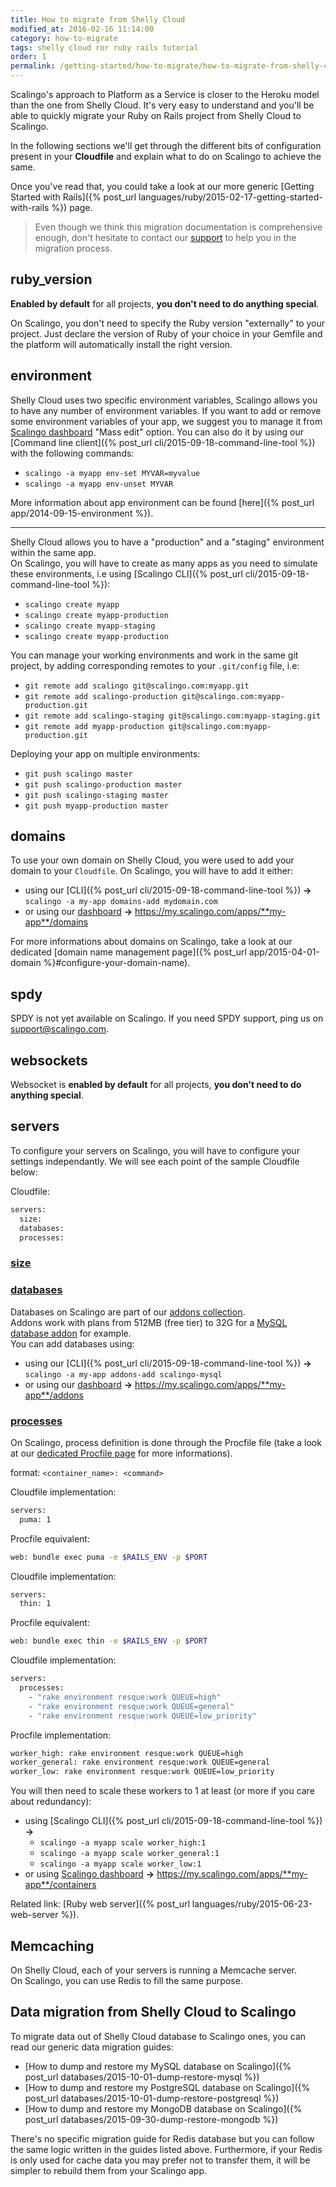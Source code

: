 ```yaml
---
title: How to migrate from Shelly Cloud
modified_at: 2016-02-16 11:14:00
category: how-to-migrate
tags: shelly cloud ror ruby rails tutorial
order: 1
permalink: /getting-started/how-to-migrate/how-to-migrate-from-shelly-cloud/
---
```


Scalingo's approach to Platform as a Service is closer to the Heroku model than the one from Shelly Cloud. It's very easy to understand and you'll be able to quickly migrate your Ruby on Rails project from Shelly Cloud to Scalingo.

In the following sections we'll get through the different bits of configuration present in your **Cloudfile** and explain what to do on Scalingo to achieve the same.

Once you've read that, you could take a look at our more generic [Getting Started with Rails]({% post_url languages/ruby/2015-02-17-getting-started-with-rails %}) page.

<blockquote class="bg-info">
  Even though we think this migration documentation is comprehensive enough, don't hesitate to contact our <a href="mailto:support@scalingo.com">support</a> to help you in the migration process.
</blockquote>

## ruby_version

**Enabled by default** for all projects, **you don't need to do anything special**.

On Scalingo, you don't need to specify the Ruby version "externally" to your project. Just declare the version of Ruby of your choice in your Gemfile and the platform will automatically install the right version.

## environment

Shelly Cloud uses two specific environment variables, Scalingo allows you to have any number of environment variables.
If you want to add or remove some environment variables of your app, we suggest you to manage it from [Scalingo dashboard](https://my.scalingo.com/) "Mass edit" option.
You can also do it by using our [Command line client]({% post_url cli/2015-09-18-command-line-tool %}) with the following commands:

* `scalingo -a myapp env-set MYVAR=myvalue`
* `scalingo -a myapp env-unset MYVAR`

More information about app environment can be found [here]({% post_url app/2014-09-15-environment %}).

------------

Shelly Cloud allows you to have a "production" and a "staging" environment within the same app.  
On Scalingo, you will have to create as many apps as you need to simulate these environments, i.e using [Scalingo CLI]({% post_url cli/2015-09-18-command-line-tool %}):

* `scalingo create myapp`
* `scalingo create myapp-production`
* `scalingo create myapp-staging`
* `scalingo create myapp-production`

You can manage your working environments and work in the same git project, by adding corresponding remotes to your `.git/config` file, i.e:

* `git remote add scalingo git@scalingo.com:myapp.git`
* `git remote add scalingo-production git@scalingo.com:myapp-production.git`
* `git remote add scalingo-staging git@scalingo.com:myapp-staging.git`
* `git remote add myapp-production git@scalingo.com:myapp-production.git`

Deploying your app on multiple environments:

* `git push scalingo master`
* `git push scalingo-production master`
* `git push scalingo-staging master`
* `git push myapp-production master`

## domains

To use your own domain on Shelly Cloud, you were used to add your domain to your `Cloudfile`.
On Scalingo, you will have to add it either:

* using our [CLI]({% post_url cli/2015-09-18-command-line-tool %}) **->** `scalingo -a my-app domains-add mydomain.com`
* or using our [dashboard](https://my.scalingo.com/) **->** https://my.scalingo.com/apps/**my-app**/domains

For more informations about domains on Scalingo, take a look at our dedicated [domain name management page]({% post_url app/2015-04-01-domain %}#configure-your-domain-name).

## spdy

SPDY is not yet available on Scalingo. If you need SPDY support, ping us on [support@scalingo.com](support@scalingo.com).

## websockets

Websocket is **enabled by default** for all projects, **you don't need to do anything special**.

## servers

To configure your servers on Scalingo, you will have to configure your settings independantly. We will see each point of the sample Cloudfile below:

Cloudfile:

```bash
servers:
  size:
  databases:
  processes:
```

### <u>size</u>

### <u>databases</u>

Databases on Scalingo are part of our [addons collection](https://scalingo.com/addons).<br>
Addons work with plans from 512MB (free tier) to 32G for a [MySQL database addon](https://scalingo.com/addons/scalingo-mysql) for example.<br>
You can add databases using:

* using our [CLI]({% post_url cli/2015-09-18-command-line-tool %}) **->** `scalingo -a my-app addons-add scalingo-mysql`
* or using our [dashboard](https://my.scalingo.com/) **->** https://my.scalingo.com/apps/**my-app**/addons

### <u>processes</u>

On Scalingo, process definition is done through the Procfile file (take a look at our [dedicated Procfile page](/internals/procfile.html) for more informations).

format: `<container_name>: <command>`

Cloudfile implementation:

```bash
servers:
  puma: 1
```

Procfile equivalent:

```bash
web: bundle exec puma -e $RAILS_ENV -p $PORT
```

Cloudfile implementation:

```bash
servers:
  thin: 1
```

Procfile equivalent:

```bash
web: bundle exec thin -e $RAILS_ENV -p $PORT
```

Cloudfile implementation:

```bash
servers:
  processes:
    - "rake environment resque:work QUEUE=high"
    - "rake environment resque:work QUEUE=general"
    - "rake environment resque:work QUEUE=low_priority"
```

Procfile implementation:

```bash
worker_high: rake environment resque:work QUEUE=high
worker_general: rake environment resque:work QUEUE=general
worker_low: rake environment resque:work QUEUE=low_priority
```

You will then need to scale these workers to 1 at least (or more if you care about redundancy):

* using [Scalingo CLI]({% post_url cli/2015-09-18-command-line-tool %}) **->**
  * `scalingo -a myapp scale worker_high:1`
  * `scalingo -a myapp scale worker_general:1`
  * `scalingo -a myapp scale worker_low:1`
* or using [Scalingo dashboard](https://my.scalingo.com/) **->** https://my.scalingo.com/apps/**my-app**/containers

Related link: [Ruby web server]({% post_url languages/ruby/2015-06-23-web-server %}).

## Memcaching

On Shelly Cloud, each of your servers is running a Memcache server.  
On Scalingo, you can use Redis to fill the same purpose.

## Data migration from Shelly Cloud to Scalingo

To migrate data out of Shelly Cloud database to Scalingo ones, you can read our generic data migration guides:

* [How to dump and restore my MySQL database on Scalingo]({% post_url databases/2015-10-01-dump-restore-mysql %})
* [How to dump and restore my PostgreSQL database on Scalingo]({% post_url databases/2015-10-01-dump-restore-postgresql %})
* [How to dump and restore my MongoDB database on Scalingo]({% post_url databases/2015-09-30-dump-restore-mongodb %})

There's no specific migration guide for Redis database but you can follow the same logic written in the guides listed above. Furthermore, if your Redis is only used for cache data you may prefer not to transfer them, it will be simpler to rebuild them from your Scalingo app.
